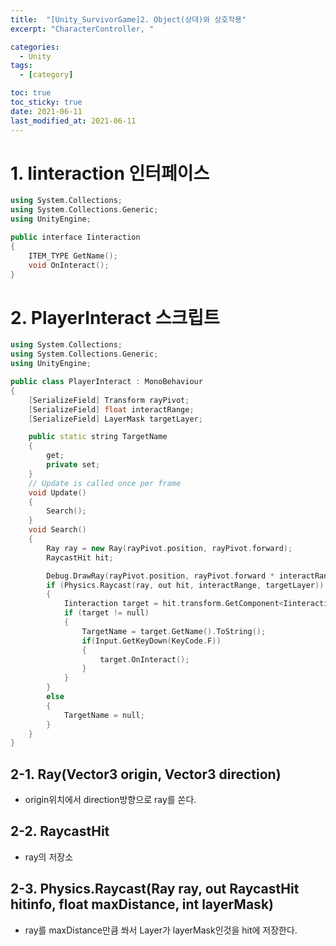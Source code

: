 ```yaml
---
title:  "[Unity_SurvivorGame]2. Object(상대)와 상호작용"
excerpt: "CharacterController, "

categories:
  - Unity
tags:
  - [category]

toc: true
toc_sticky: true
date: 2021-06-11
last_modified_at: 2021-06-11
---
```


# 1. Iinteraction 인터페이스
``` c++
using System.Collections;
using System.Collections.Generic;
using UnityEngine;

public interface Iinteraction
{
    ITEM_TYPE GetName();
    void OnInteract();
}
```

# 2. PlayerInteract 스크립트
``` c++
using System.Collections;
using System.Collections.Generic;
using UnityEngine;

public class PlayerInteract : MonoBehaviour
{
    [SerializeField] Transform rayPivot;
    [SerializeField] float interactRange;
    [SerializeField] LayerMask targetLayer;

    public static string TargetName
    {
        get;
        private set;
    }
    // Update is called once per frame
    void Update()
    {
        Search();
    }
    void Search()
    {
        Ray ray = new Ray(rayPivot.position, rayPivot.forward);
        RaycastHit hit;

        Debug.DrawRay(rayPivot.position, rayPivot.forward * interactRange, Color.red);
        if (Physics.Raycast(ray, out hit, interactRange, targetLayer))
        {
            Iinteraction target = hit.transform.GetComponent<Iinteraction>();
            if (target != null)
            {
                TargetName = target.GetName().ToString();
                if(Input.GetKeyDown(KeyCode.F))
                {
                    target.OnInteract();
                }
            }
        }
        else
        {
            TargetName = null;
        }
    }
}
```
## 2-1. Ray(Vector3 origin, Vector3 direction)
* origin위치에서 direction방향으로 ray를 쏜다.

## 2-2. RaycastHit
* ray의 저장소

## 2-3. Physics.Raycast(Ray ray, out RaycastHit hitinfo, float maxDistance, int layerMask)
* ray를 maxDistance만큼 쏴서 Layer가 layerMask인것을 hit에 저장한다.



